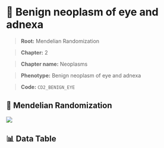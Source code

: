 # 🧪 Benign neoplasm of eye and adnexa

> **Root:** Mendelian Randomization

> **Chapter:** 2  

> **Chapter name:** Neoplasms

> **Phenotype:** Benign neoplasm of eye and adnexa  

> **Code:** `CD2_BENIGN_EYE`

## 🧬 Mendelian Randomization  

<img src="/MR/Figures/Forward/CD2_BENIGN_EYE.png"/>

## 📊 Data Table

<CsvTableMRF src="/MR_Data/Forward/CD2_BENIGN_EYE.csv"/>
